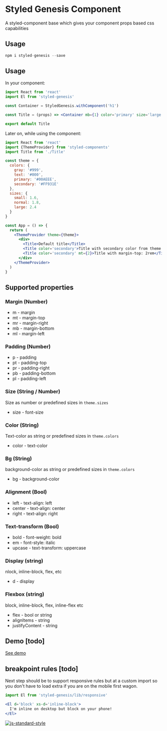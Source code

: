 # Styled Genesis Component

A styled-component base which gives your component props based css capabilities

## Usage ##

```jsx
npm i styled-genesis --save
```

## Usage ##

In your component:

```jsx
import React from 'react'
import El from 'styled-genesis'

const Container = StyledGenesis.withComponent('h1')

const Title = (props) => <Container mb={1} color='primary' size='large' {...props} />

export default Title
```

Later on, while using the component:

```jsx
import React from 'react'
import {ThemeProvider} from 'styled-components'
import Title from './Title'

const theme = {
  colors: {
    gray: '#999',
    text: '#000',
    primary: '#00AEEE',
    secondary: '#FF931E'
  },
  sizes: {
    small: 1.6,
    normal: 1.8,
    large: 2.4
  }
}

const App = () => {
  return (
    <ThemeProvider theme={theme}>
      <div>
        <Title>Default title</Title>
        <Title color='secondary'>Title with secondary color from theme.colors.secondary</Title>
        <Title color='secondary' mt={2}>Title with margin-top: 2rem</Title>
      </div>
    </ThemeProvider>
  )
}
```

## Supported properties

### Margin (Number)

* m - margin
* mt - margin-top
* mr - margin-right
* mb - margin-bottom
* ml - margin-left

### Padding (Number)

* p - padding
* pt - padding-top
* pr - padding-right
* pb - padding-bottom
* pl - padding-left

### Size (String / Number)

Size as number or predefined sizes in `theme.sizes`

* size - font-size

### Color (String)

Text-color as string or predefined sizes in `theme.colors`

* color - text-color

### Bg (String)

background-color as string or predefined sizes in `theme.colors`

* bg - background-color

### Alignment (Bool)

* left - text-align: left
* center - text-align: center
* right - text-align: right

### Text-transform (Bool)

* bold - font-weight: bold
* em - font-style: italic
* upcase - text-transform: uppercase

### Display (string)

nlock, inline-block, flex, etc

* d - display

### Flexbox (string)

block, inline-block, flex, inline-flex etc

* flex - bool or string
* alignItems - string
* justifyContent - string

## Demo [todo]

[See demo](http://gerhardsletten.github.io/styled-genesis/)

## breakpoint rules [todo]

Next step should be to support responsive rules but at a custom import so you don't have to load extra if you are on the mobile first wagon.

```jsx
import El from 'styled-genesis/lib/responsive'

<El d='block' xs-d='inline-block'>
  I'm inline on desktop but block on your phone!
</El>
```

[![js-standard-style](https://img.shields.io/badge/code%20style-standard-brightgreen.svg?style=flat)](https://github.com/feross/standard)
